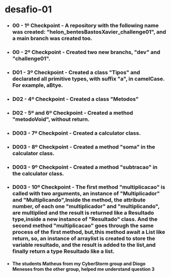 # desafio-01

+ ### 00 - 1º Checkpoint - A repository with the following name was created: "helon_bentesBastosXavier_challenge01", and a main branch was created too.

+ ### 00 - 2º Checkpoint - Created two new branchs, "dev" and "challenge01".

+ ### D01 - 3º Checkpoint - Created a class "Tipos" and declarated all primitive types, with suffix "a", in camelCase. For example, aBtye. 

+ ### D02 - 4º Checkpoint - Created a class "Metodos"

+ ### D02 - 5º and 6º Checkpoint - Created a method "metodoVoid", without return.

+ ### D003 - 7º Checkpoint - Created a calculator class.

+ ### D003 - 8º Checkpoint - Created a method "soma" in the calculator class.

+ ### D003 - 9º Checkpoint - Created a method "subtracao" in the calculator class.

+ ### D003 - 10º Checkpoint - The first method "multiplicacao" is called with two arguments, an instance of "Multiplicador" and "Multiplicando",Inside the method, the attribute number, of each one "multiplicador" and "multiplicando", are multiplied and the result is returned like a Resultado type,inside a new instance of "Resultado" class. And the second method "multiplicacao" goes through the same process of the first method, but,this method await a List like return, so, an instance of arraylist is created to store the variable resultado, and the result is added to the list,and finally return a type Resultado like a list.

+ #### The students Matheus from my CyberStorm group and Diogo Meneses from the other group, helped me understand question 3 

